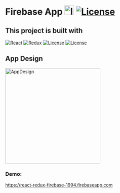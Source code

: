 # Firebase App <img src="https://github.com/NareshMurthy/React-Firebase-Redux/tree/master/src/assets/firebase.svg" width="30px" height="30px" alt="logo"/> [![License](https://badgen.net/github/license/micromatch/micromatch)](https://github.com/NareshMurthy/React-Firebase-Redux/blob/master/LICENSE)

## This project is built with

[![React](https://badgen.net/badge/React/16.8.6/orange)](https://www.npmjs.com/package/react)
[![Redux](https://badgen.net/badge/Redux/4.0.4/blue)](https://www.npmjs.com/package/redux)
[![License](https://badgen.net/badge/CI/GitHubActions/green)](https://github.com/features/actions)
[![License](https://badgen.net/badge/Deploy/Firebase/ffcb2d)](https://firebase.google.com/)

## App Design

<img src="https://github.com/NareshMurthy/React-Firebase-Redux/tree/master/src/assets/AppDesign.svg" width="300px" height="300px" alt="AppDesign"/>

### Demo:

https://react-redux-firebase-1994.firebaseapp.com
